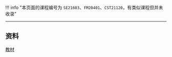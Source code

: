 !!! info "本页面的课程编号为 `SE21603`、`FM20401`、`CST21120`，有类似课程但并未收录"

---

## 资料

[教材](https://api.ecylt.top/v1/lanzou_link?url=https://cqu-openlib.lanzout.com/iv94P1wmrbdc&type=down)   
